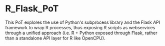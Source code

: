 # R_Flask_PoT

This PoT explores the use of Python's subprocess library and the Flask API framework to wrap R processes, thus exposing R scripts as webservices through a unified approach (i.e. R + Python exposed through Flask, rather than a standalone API layer for R like OpenCPU).
